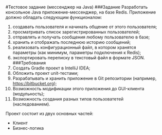 #Тестовое задание (мессенджер на Java)
###Задание
Разработать консольное Java приложение-мессенджер, на базе Redis.
Приложение должно обладать следующим функционалом:
1. создавать пользователя и начинать общение от этого пользователя;
2. просматривать список зарегистрированных пользователей;
3. отправлять и получать сообщения любому пользователю в базе;
4. хранить и отображать последнюю историю сообщений;
5. реализовать конфигурационный файл, в котором хранятся параметры (как минимум, параметры подключения к Redis);
6. экспортировать переписку в текстовый файл в формате JSON.
###Требования
1. Создать Gradle проект в IntelliJ IDEA;
2. Обложить проект unit-тестами;
3. Разрабатывать и хранить приложение в Git репозитории (например, https://bitbucket.org);
4. Возможность модификации этого приложения до GUI-клиента (модульность);
5. Возможность создания разных типов пользоватетей (наследованием).

Проект состоит из двух основных частей:
- Клиент
- Бизнес-логика